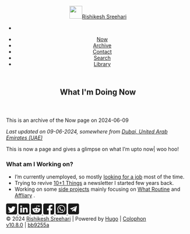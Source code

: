 <!doctype html><html lang=en dir=auto><head><script src="/livereload.js?mindelay=10&amp;v=2&amp;port=1313&amp;path=livereload" data-no-instant defer></script><meta charset=utf-8><meta http-equiv=X-UA-Compatible content="IE=edge"><meta name=viewport content="width=device-width,initial-scale=1,shrink-to-fit=no"><meta name=robots content="noindex, nofollow"><title>What I'm Doing Now | Rishikesh Sreehari</title>
<meta name=keywords content><meta name=description content="single"><meta name=author content><link rel=canonical href=http://localhost:1313/now-2024-06-09.md><meta name=google-site-verification content="XYZabc"><meta name=yandex-verification content="XYZabc"><meta name=msvalidate.01 content="XYZabc"><link crossorigin=anonymous href=/assets/css/stylesheet.544c3b8404db5bafca64a9f1934ead0e24159066cc287985b3cffcacaa152aac.css integrity="sha256-VEw7hATbW6/KZKnxk06tDiQVkGbMKHmFs8/8rKoVKqw=" rel="preload stylesheet" as=style><script defer crossorigin=anonymous src=/assets/js/highlight.acb54fd32bbc1982428b8850317e45d076b95012730a5936667e6bc21777692a.js integrity="sha256-rLVP0yu8GYJCi4hQMX5F0Ha5UBJzClk2Zn5rwhd3aSo=" onload=hljs.initHighlightingOnLoad()></script><link rel=icon href=http://localhost:1313/favicons/favicon.ico><link rel=icon type=image/png sizes=16x16 href=http://localhost:1313/favicons/favicon-16x16.png><link rel=icon type=image/png sizes=32x32 href=http://localhost:1313/favicons/favicon-32x32.png><link rel=apple-touch-icon href=http://localhost:1313/favicons/apple-touch-icon.png><link rel=mask-icon href=http://localhost:1313/favicons/favicon.ico><meta name=theme-color content="#2e2e33"><meta name=msapplication-TileColor content="#2e2e33"><link rel=alternate hreflang=en href=http://localhost:1313/now-2024-06-09.md><noscript><style>#theme-toggle,.top-link{display:none}</style></noscript></head><body class=dark id=top><header class=header><nav class=nav><div class=logo><a href=http://localhost:1313/ accesskey=h title="Rishikesh Sreehari (Alt + H)"><img src=http://localhost:1313/apple-touch-icon.png alt aria-label=logo height=35>Rishikesh Sreehari</a><div class=logo-switches><ul class=lang-switch><li></li></ul></div></div><ul id=menu><li><a href=http://localhost:1313/now/ title=Now><span>Now</span></a></li><li><a href=http://localhost:1313/archives/ title=Archive><span>Archive</span></a></li><li><a href=http://localhost:1313/contact/ title=Contact><span>Contact</span></a></li><li><a href=http://localhost:1313/search/ title="Search (Alt + /)" accesskey=/><span>Search</span></a></li><li><a href=http://localhost:1313/library/ title=Library><span>Library</span></a></li></ul></nav></header><main class=main><article class=post-single><header class=post-header><h1 class=post-title>What I'm Doing Now</h1><div class=post-meta></div></header><div class=post-content><p>This is an archive of the Now page on 2024-06-09</p><p><em>Last updated on 09-06-2024, somewhere from <a href="https://what3words.com/siblings.twitches.scan?utm_source=rishikeshs.com" target=_blank>Dubai, United Arab Emirates (UAE)</a></em></p><p>This is now a page and gives a glimpse on what I&rsquo;m upto now| woo hoo!</p><h3 id=what-am-i-working-on>What am I Working on?<a hidden class=anchor aria-hidden=true href=#what-am-i-working-on>#</a></h3><ul><li>I&rsquo;m currently unemployed, so mostly <a href="/hire?utm_source=rishikeshs.com">looking for a job</a>
most of the time.</li><li>Trying to revive <a href="https://rishikesh.substack.com/?utm_source=rishikeshs.com" target=_blank>10+1 Things</a>
a newsletter I started few years back.</li><li>Working on some <a href="/projects?utm_source=rishikeshs.com">side projects</a>
mainly focusing on <a href="https://whatroutine.com?utm_source=rishikeshs.com" target=_blank>What Routine</a>
and <a href="https://affiliary.com?utm_source=rishikeshs.com" target=_blank>Affliary</a>
.</li></ul></div><div></div><footer class=post-footer><ul class=post-tags></ul><div class=share-buttons><a target=_blank rel="noopener noreferrer" aria-label="share What I'm Doing Now on twitter" href="https://twitter.com/intent/tweet/?text=What%20I%27m%20Doing%20Now&amp;url=http%3a%2f%2flocalhost%3a1313%2fnow-2024-06-09.md&amp;hashtags="><svg viewBox="0 0 512 512" height="30" width="30" fill="currentcolor"><path d="M449.446.0C483.971.0 512 28.03 512 62.554v386.892C512 483.97 483.97 512 449.446 512H62.554c-34.524.0-62.554-28.03-62.554-62.554V62.554c0-34.524 28.029-62.554 62.554-62.554h386.892zM195.519 424.544c135.939.0 210.268-112.643 210.268-210.268.0-3.218.0-6.437-.153-9.502 14.406-10.421 26.973-23.448 36.935-38.314-13.18 5.824-27.433 9.809-42.452 11.648 15.326-9.196 26.973-23.602 32.49-40.92-14.252 8.429-30.038 14.56-46.896 17.931-13.487-14.406-32.644-23.295-53.946-23.295-40.767.0-73.87 33.104-73.87 73.87.0 5.824.613 11.494 1.992 16.858-61.456-3.065-115.862-32.49-152.337-77.241-6.284 10.881-9.962 23.601-9.962 37.088.0 25.594 13.027 48.276 32.95 61.456-12.107-.307-23.448-3.678-33.41-9.196v.92c0 35.862 25.441 65.594 59.311 72.49-6.13 1.686-12.72 2.606-19.464 2.606-4.751.0-9.348-.46-13.946-1.38 9.349 29.426 36.628 50.728 68.965 51.341-25.287 19.771-57.164 31.571-91.8 31.571-5.977.0-11.801-.306-17.625-1.073 32.337 21.15 71.264 33.41 112.95 33.41z"/></svg>
</a><a target=_blank rel="noopener noreferrer" aria-label="share What I'm Doing Now on linkedin" href="https://www.linkedin.com/shareArticle?mini=true&amp;url=http%3a%2f%2flocalhost%3a1313%2fnow-2024-06-09.md&amp;title=What%20I%27m%20Doing%20Now&amp;summary=What%20I%27m%20Doing%20Now&amp;source=http%3a%2f%2flocalhost%3a1313%2fnow-2024-06-09.md"><svg viewBox="0 0 512 512" height="30" width="30" fill="currentcolor"><path d="M449.446.0C483.971.0 512 28.03 512 62.554v386.892C512 483.97 483.97 512 449.446 512H62.554c-34.524.0-62.554-28.03-62.554-62.554V62.554c0-34.524 28.029-62.554 62.554-62.554h386.892zM160.461 423.278V197.561h-75.04v225.717h75.04zm270.539.0V293.839c0-69.333-37.018-101.586-86.381-101.586-39.804.0-57.634 21.891-67.617 37.266v-31.958h-75.021c.995 21.181.0 225.717.0 225.717h75.02V297.222c0-6.748.486-13.492 2.474-18.315 5.414-13.475 17.767-27.434 38.494-27.434 27.135.0 38.007 20.707 38.007 51.037v120.768H431zM123.448 88.722C97.774 88.722 81 105.601 81 127.724c0 21.658 16.264 39.002 41.455 39.002h.484c26.165.0 42.452-17.344 42.452-39.002-.485-22.092-16.241-38.954-41.943-39.002z"/></svg>
</a><a target=_blank rel="noopener noreferrer" aria-label="share What I'm Doing Now on reddit" href="https://reddit.com/submit?url=http%3a%2f%2flocalhost%3a1313%2fnow-2024-06-09.md&title=What%20I%27m%20Doing%20Now"><svg viewBox="0 0 512 512" height="30" width="30" fill="currentcolor"><path d="M449.446.0C483.971.0 512 28.03 512 62.554v386.892C512 483.97 483.97 512 449.446 512H62.554c-34.524.0-62.554-28.03-62.554-62.554V62.554c0-34.524 28.029-62.554 62.554-62.554h386.892zM446 265.638c0-22.964-18.616-41.58-41.58-41.58-11.211.0-21.361 4.457-28.841 11.666-28.424-20.508-67.586-33.757-111.204-35.278l18.941-89.121 61.884 13.157c.756 15.734 13.642 28.29 29.56 28.29 16.407.0 29.706-13.299 29.706-29.701.0-16.403-13.299-29.702-29.706-29.702-11.666.0-21.657 6.792-26.515 16.578l-69.105-14.69c-1.922-.418-3.939-.042-5.585 1.036-1.658 1.073-2.811 2.761-3.224 4.686l-21.152 99.438c-44.258 1.228-84.046 14.494-112.837 35.232-7.468-7.164-17.589-11.591-28.757-11.591-22.965.0-41.585 18.616-41.585 41.58.0 16.896 10.095 31.41 24.568 37.918-.639 4.135-.99 8.328-.99 12.576.0 63.977 74.469 115.836 166.33 115.836s166.334-51.859 166.334-115.836c0-4.218-.347-8.387-.977-12.493 14.564-6.47 24.735-21.034 24.735-38.001zM326.526 373.831c-20.27 20.241-59.115 21.816-70.534 21.816-11.428.0-50.277-1.575-70.522-21.82-3.007-3.008-3.007-7.882.0-10.889 3.003-2.999 7.882-3.003 10.885.0 12.777 12.781 40.11 17.317 59.637 17.317 19.522.0 46.86-4.536 59.657-17.321 3.016-2.999 7.886-2.995 10.885.008 3.008 3.011 3.003 7.882-.008 10.889zm-5.23-48.781c-16.373.0-29.701-13.324-29.701-29.698.0-16.381 13.328-29.714 29.701-29.714 16.378.0 29.706 13.333 29.706 29.714.0 16.374-13.328 29.698-29.706 29.698zM160.91 295.348c0-16.381 13.328-29.71 29.714-29.71 16.369.0 29.689 13.329 29.689 29.71.0 16.373-13.32 29.693-29.689 29.693-16.386.0-29.714-13.32-29.714-29.693z"/></svg>
</a><a target=_blank rel="noopener noreferrer" aria-label="share What I'm Doing Now on facebook" href="https://facebook.com/sharer/sharer.php?u=http%3a%2f%2flocalhost%3a1313%2fnow-2024-06-09.md"><svg viewBox="0 0 512 512" height="30" width="30" fill="currentcolor"><path d="M449.446.0C483.971.0 512 28.03 512 62.554v386.892C512 483.97 483.97 512 449.446 512H342.978V319.085h66.6l12.672-82.621h-79.272v-53.617c0-22.603 11.073-44.636 46.58-44.636H425.6v-70.34s-32.71-5.582-63.982-5.582c-65.288.0-107.96 39.569-107.96 111.204v62.971h-72.573v82.621h72.573V512h-191.104c-34.524.0-62.554-28.03-62.554-62.554V62.554c0-34.524 28.029-62.554 62.554-62.554h386.892z"/></svg>
</a><a target=_blank rel="noopener noreferrer" aria-label="share What I'm Doing Now on whatsapp" href="https://api.whatsapp.com/send?text=What%20I%27m%20Doing%20Now%20-%20http%3a%2f%2flocalhost%3a1313%2fnow-2024-06-09.md"><svg viewBox="0 0 512 512" height="30" width="30" fill="currentcolor"><path d="M449.446.0C483.971.0 512 28.03 512 62.554v386.892C512 483.97 483.97 512 449.446 512H62.554c-34.524.0-62.554-28.03-62.554-62.554V62.554c0-34.524 28.029-62.554 62.554-62.554h386.892zm-58.673 127.703c-33.842-33.881-78.847-52.548-126.798-52.568-98.799.0-179.21 80.405-179.249 179.234-.013 31.593 8.241 62.428 23.927 89.612l-25.429 92.884 95.021-24.925c26.181 14.28 55.659 21.807 85.658 21.816h.074c98.789.0 179.206-80.413 179.247-179.243.018-47.895-18.61-92.93-52.451-126.81zM263.976 403.485h-.06c-26.734-.01-52.954-7.193-75.828-20.767l-5.441-3.229-56.386 14.792 15.05-54.977-3.542-5.637c-14.913-23.72-22.791-51.136-22.779-79.287.033-82.142 66.867-148.971 149.046-148.971 39.793.014 77.199 15.531 105.329 43.692 28.128 28.16 43.609 65.592 43.594 105.4-.034 82.149-66.866 148.983-148.983 148.984zm81.721-111.581c-4.479-2.242-26.499-13.075-30.604-14.571-4.105-1.495-7.091-2.241-10.077 2.241-2.986 4.483-11.569 14.572-14.182 17.562-2.612 2.988-5.225 3.364-9.703 1.12-4.479-2.241-18.91-6.97-36.017-22.23C231.8 264.15 222.81 249.484 220.198 245s-.279-6.908 1.963-9.14c2.016-2.007 4.48-5.232 6.719-7.847 2.24-2.615 2.986-4.484 4.479-7.472 1.493-2.99.747-5.604-.374-7.846-1.119-2.241-10.077-24.288-13.809-33.256-3.635-8.733-7.327-7.55-10.077-7.688-2.609-.13-5.598-.158-8.583-.158-2.986.0-7.839 1.121-11.944 5.604-4.105 4.484-15.675 15.32-15.675 37.364.0 22.046 16.048 43.342 18.287 46.332 2.24 2.99 31.582 48.227 76.511 67.627 10.685 4.615 19.028 7.371 25.533 9.434 10.728 3.41 20.492 2.929 28.209 1.775 8.605-1.285 26.499-10.833 30.231-21.295 3.732-10.464 3.732-19.431 2.612-21.298-1.119-1.869-4.105-2.99-8.583-5.232z"/></svg>
</a><a target=_blank rel="noopener noreferrer" aria-label="share What I'm Doing Now on telegram" href="https://telegram.me/share/url?text=What%20I%27m%20Doing%20Now&amp;url=http%3a%2f%2flocalhost%3a1313%2fnow-2024-06-09.md"><svg viewBox="2 2 28 28" height="30" width="30" fill="currentcolor"><path d="M26.49 29.86H5.5a3.37 3.37.0 01-2.47-1 3.35 3.35.0 01-1-2.47V5.48A3.36 3.36.0 013 3 3.37 3.37.0 015.5 2h21A3.38 3.38.0 0129 3a3.36 3.36.0 011 2.46V26.37a3.35 3.35.0 01-1 2.47 3.38 3.38.0 01-2.51 1.02zm-5.38-6.71a.79.79.0 00.85-.66L24.73 9.24a.55.55.0 00-.18-.46.62.62.0 00-.41-.17q-.08.0-16.53 6.11a.59.59.0 00-.41.59.57.57.0 00.43.52l4 1.24 1.61 4.83a.62.62.0 00.63.43.56.56.0 00.4-.17L16.54 20l4.09 3A.9.9.0 0021.11 23.15zM13.8 20.71l-1.21-4q8.72-5.55 8.78-5.55c.15.0.23.0.23.16a.18.18.0 010 .06s-2.51 2.3-7.52 6.8z"/></svg></a></div></footer></article></main><footer class=footer><span>&copy; 2024 <a href=http://localhost:1313/>Rishikesh Sreehari</a></span>
<span>| Powered by
<a href=https://gohugo.io/ rel="noopener noreferrer" target=_blank>Hugo</a> |
<a href=/colophon/>Colophon</a></span><br><span><a href=/changelog/>v10.8.0</a> |
<a href=https://github.com/rishikeshsreehari/personal-blog/commit/bb9255a rel="noopener noreferrer" target=_blank>bb9255a</a></span></footer><a href=#top aria-label="go to top" title="Go to Top (Alt + G)" class=top-link id=top-link accesskey=g><svg xmlns="http://www.w3.org/2000/svg" viewBox="0 0 12 6" fill="currentcolor"><path d="M12 6H0l6-6z"/></svg>
</a><script>let menu=document.getElementById("menu");menu&&(menu.scrollLeft=localStorage.getItem("menu-scroll-position"),menu.onscroll=function(){localStorage.setItem("menu-scroll-position",menu.scrollLeft)}),document.querySelectorAll('a[href^="#"]').forEach(e=>{e.addEventListener("click",function(e){e.preventDefault();var t=this.getAttribute("href").substr(1);window.matchMedia("(prefers-reduced-motion: reduce)").matches?document.querySelector(`[id='${decodeURIComponent(t)}']`).scrollIntoView():document.querySelector(`[id='${decodeURIComponent(t)}']`).scrollIntoView({behavior:"smooth"}),t==="top"?history.replaceState(null,null," "):history.pushState(null,null,`#${t}`)})})</script><script>var mybutton=document.getElementById("top-link");window.onscroll=function(){document.body.scrollTop>800||document.documentElement.scrollTop>800?(mybutton.style.visibility="visible",mybutton.style.opacity="1"):(mybutton.style.visibility="hidden",mybutton.style.opacity="0")}</script></body></html>